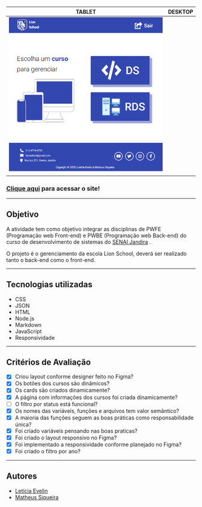 
|      TABLET         |          DESKTOP       |
|:-------------------:|:-----------------------:
|![](./frontend/img/tablet.png)|![]()|
|                     |                        

### [Clique aqui]() para acessar o site!

---
## Objetivo

A atividade tem como objetivo integrar as disciplinas de PWFE (Programação web Front-end) e PWBE (Programação web Back-end) do curso de desenvolvimento de sistemas do [SENAI Jandira](https://jandira.sp.senai.br/) .

O projeto é o gerenciamento da escola Lion School, deverá ser realizado tanto o back-end como o front-end.

---

## Tecnologias utilizadas
- CSS
- JSON
- HTML
- Node.js
- Markdown
- JavaScript
- Responsividade


---
## Critérios de Avaliação
- [x] Criou layout conforme designer feito no Figma?
- [x]  Os botões dos cursos são dinâmicos?
- [x] Os cards são criados dinamicamente?
- [x] A página com informações dos cursos foi criada dinamicamente?
- [ ] O filtro por status está funcional?
- [x] Os nomes das variáveis, funções e arquivos tem valor semântico?
- [x] A maioria das funções seguem as boas práticas como responsabilidade única?
- [x] Foi criado variáveis pensando nas boas praticas?
- [x] Foi criado o layout responsivo no Figma?
- [x] Foi implementado a responsividade conforme planejado no Figma?
- [x] Foi criado o filtro por ano?

---

## Autores
- [Letícia Evelin](https://github.com/leticia-evelin)
- [Matheus Siqueira](https://github.com/Ma7hs)






